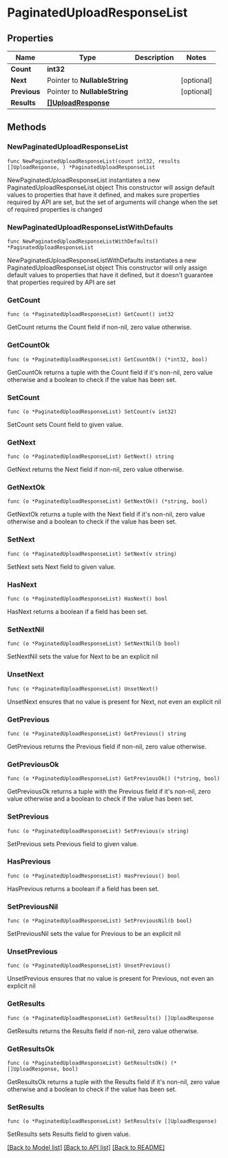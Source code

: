 # PaginatedUploadResponseList

## Properties

Name | Type | Description | Notes
------------ | ------------- | ------------- | -------------
**Count** | **int32** |  | 
**Next** | Pointer to **NullableString** |  | [optional] 
**Previous** | Pointer to **NullableString** |  | [optional] 
**Results** | [**[]UploadResponse**](UploadResponse.md) |  | 

## Methods

### NewPaginatedUploadResponseList

`func NewPaginatedUploadResponseList(count int32, results []UploadResponse, ) *PaginatedUploadResponseList`

NewPaginatedUploadResponseList instantiates a new PaginatedUploadResponseList object
This constructor will assign default values to properties that have it defined,
and makes sure properties required by API are set, but the set of arguments
will change when the set of required properties is changed

### NewPaginatedUploadResponseListWithDefaults

`func NewPaginatedUploadResponseListWithDefaults() *PaginatedUploadResponseList`

NewPaginatedUploadResponseListWithDefaults instantiates a new PaginatedUploadResponseList object
This constructor will only assign default values to properties that have it defined,
but it doesn't guarantee that properties required by API are set

### GetCount

`func (o *PaginatedUploadResponseList) GetCount() int32`

GetCount returns the Count field if non-nil, zero value otherwise.

### GetCountOk

`func (o *PaginatedUploadResponseList) GetCountOk() (*int32, bool)`

GetCountOk returns a tuple with the Count field if it's non-nil, zero value otherwise
and a boolean to check if the value has been set.

### SetCount

`func (o *PaginatedUploadResponseList) SetCount(v int32)`

SetCount sets Count field to given value.


### GetNext

`func (o *PaginatedUploadResponseList) GetNext() string`

GetNext returns the Next field if non-nil, zero value otherwise.

### GetNextOk

`func (o *PaginatedUploadResponseList) GetNextOk() (*string, bool)`

GetNextOk returns a tuple with the Next field if it's non-nil, zero value otherwise
and a boolean to check if the value has been set.

### SetNext

`func (o *PaginatedUploadResponseList) SetNext(v string)`

SetNext sets Next field to given value.

### HasNext

`func (o *PaginatedUploadResponseList) HasNext() bool`

HasNext returns a boolean if a field has been set.

### SetNextNil

`func (o *PaginatedUploadResponseList) SetNextNil(b bool)`

 SetNextNil sets the value for Next to be an explicit nil

### UnsetNext
`func (o *PaginatedUploadResponseList) UnsetNext()`

UnsetNext ensures that no value is present for Next, not even an explicit nil
### GetPrevious

`func (o *PaginatedUploadResponseList) GetPrevious() string`

GetPrevious returns the Previous field if non-nil, zero value otherwise.

### GetPreviousOk

`func (o *PaginatedUploadResponseList) GetPreviousOk() (*string, bool)`

GetPreviousOk returns a tuple with the Previous field if it's non-nil, zero value otherwise
and a boolean to check if the value has been set.

### SetPrevious

`func (o *PaginatedUploadResponseList) SetPrevious(v string)`

SetPrevious sets Previous field to given value.

### HasPrevious

`func (o *PaginatedUploadResponseList) HasPrevious() bool`

HasPrevious returns a boolean if a field has been set.

### SetPreviousNil

`func (o *PaginatedUploadResponseList) SetPreviousNil(b bool)`

 SetPreviousNil sets the value for Previous to be an explicit nil

### UnsetPrevious
`func (o *PaginatedUploadResponseList) UnsetPrevious()`

UnsetPrevious ensures that no value is present for Previous, not even an explicit nil
### GetResults

`func (o *PaginatedUploadResponseList) GetResults() []UploadResponse`

GetResults returns the Results field if non-nil, zero value otherwise.

### GetResultsOk

`func (o *PaginatedUploadResponseList) GetResultsOk() (*[]UploadResponse, bool)`

GetResultsOk returns a tuple with the Results field if it's non-nil, zero value otherwise
and a boolean to check if the value has been set.

### SetResults

`func (o *PaginatedUploadResponseList) SetResults(v []UploadResponse)`

SetResults sets Results field to given value.



[[Back to Model list]](../README.md#documentation-for-models) [[Back to API list]](../README.md#documentation-for-api-endpoints) [[Back to README]](../README.md)


